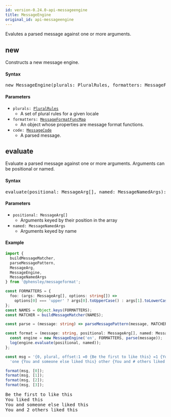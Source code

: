 ```yaml
---
id: version-0.24.0-api-messageengine
title: MessageEngine
original_id: api-messageengine
---
```


Evalutes a parsed message against one or more arguments.

## new

Constructs a new message engine.

#### Syntax

<pre class="syntax">
new MessageEngine(plurals: PluralRules, formatters: MessageFormatFuncMap, code: MessageCode)
</pre>

#### Parameters

  - <code class="def">plurals: <span>[PluralRules](api-pluralrules)</span></code>
    - A set of plural rules for a given locale
  - <code class="def">formatters: <span>[MessageFormatFuncMap](api-messageformatfuncmap.html)</span></code>
    - An object whose properties are message format functions.
  - <code class="def">code: <span>[MessageCode](api-messagecode.html)</span></code>
    - A parsed message.

## evaluate

Evaluate a parsed message against one or more arguments. Arguments can be positional or named.

#### Syntax

<pre class="syntax">
evaluate(positional: MessageArg[], named: MessageNamedArgs): string
</pre>

#### Parameters

  - <code class="def">positional: <span>MessageArg[]</span></code>
    - Arguments keyed by their position in the array
  - <code class="def">named: <span>MessageNamedArgs</span></code>
    - Arguments keyed by name

#### Example

```typescript
import {
  buildMessageMatcher,
  parseMessagePattern,
  MessageArg,
  MessageEngine,
  MessageNamedArgs
} from '@phensley/messageformat';

const FORMATTERS = {
  foo: (args: MessageArg[], options: string[]) =>
    options[0] === 'upper' ? args[0].toUpperCase() : args[1].toLowerCase()
};
const NAMES = Object.keys(FORMATTERS);
const MATCHER = buildMessageMatcher(NAMES);

const parse = (message: string) => parseMessagePattern(message, MATCHER);

const format = (message: string, positional: MessageArg[], named: MessageNamedArgs = {}) => {
  const engine = new MessageEngine('en', FORMATTERS, parse(message));
  log(engine.evaluate(positional, named));
};

const msg = '{0, plural, offset:1 =0 {Be the first to like this} =1 {You liked this} ' +
  'one {You and someone else liked this} other {You and # others liked this}}';

format(msg, [0]);
format(msg, [1]);
format(msg, [2]);
format(msg, [3]);
```
<pre class="output">
Be the first to like this
You liked this
You and someone else liked this
You and 2 others liked this
</pre>
